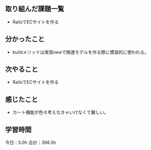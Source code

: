 ## 取り組んだ課題一覧
*  RailsでECサイトを作る
## 分かったこと
* buildメソッドは実質newで関連モデルを作る際に慣習的に使われる。
  
    
    

## 次やること
*  RailsでECサイトを作る
## 感じたこと
*  カート機能が色々考えなきゃいけなくて難しい。
 
## 学習時間
今日：5.0h
合計：398.5h
